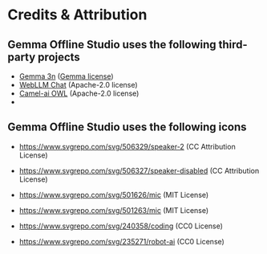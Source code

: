 # Credits & Attribution

## Gemma Offline Studio uses the following third-party projects

- [Gemma 3n](https://huggingface.co/collections/google/gemma-3n-685065323f5984ef315c93f4) ([Gemma license](https://ai.google.dev/gemma/terms))
- [WebLLM Chat](https://github.com/mlc-ai/web-llm-chat) (Apache-2.0 license)
- [Camel-ai OWL](https://github.com/camel-ai/owl) (Apache-2.0 license)
- 

## Gemma Offline Studio uses the following icons
- https://www.svgrepo.com/svg/506329/speaker-2 (CC Attribution License)
- https://www.svgrepo.com/svg/506327/speaker-disabled (CC Attribution License)

- https://www.svgrepo.com/svg/501626/mic (MIT License)
- https://www.svgrepo.com/svg/501263/mic (MIT License)

- https://www.svgrepo.com/svg/240358/coding (CC0 License)
- https://www.svgrepo.com/svg/235271/robot-ai (CC0 License)
